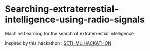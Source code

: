 # Searching-extraterrestial-intelligence-using-radio-signals
Machine Learning for the search of extraterrestial intelligence

Inspired by this hackathon : [SETI-ML-HACKATHON](https://www.seti.org/machine-learning-search-extraterrestrial-intelligence-hackathon-code-challenge)
